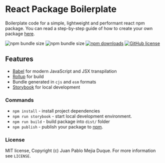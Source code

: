 # React Package Boilerplate
Boilerplate code for a simple, lightweight and performant react npm package. You can read a step-by-step guide of how to create your own package [here](https://www.codifytools.com/blog/publish-react-npm-package).

![npm bundle size](https://img.shields.io/bundlephobia/min/@codifytools/react-npm-package-boilerplate)
![npm bundle size](https://img.shields.io/bundlephobia/minzip/@codifytools/react-npm-package-boilerplate)
[![npm downloads](https://img.shields.io/npm/dt/@codifytools/react-npm-package-boilerplate)](https://www.npmjs.com/package/@codifytools/react-npm-package-boilerplate)
[![GitHub license](https://img.shields.io/badge/license-MIT-blue.svg)](https://github.com/facebook/react/blob/master/LICENSE)

## Features
- [Babel](https://babeljs.io/) for modern JavaScript and JSX transpilation
- [Rollup](https://rollupjs.org/) for build
- Bundle generated in `cjs` and `esm` formats
- [Storybook](https://storybook.js.org/) for local development

### Commands
- `npm install` - install project dependencies
- `npm run storybook` - start local development environment.
- `npm run build` - build package into `dist/` folder
- `npm publish` - publish your package to [npm](npmjs.com).

### License
MIT license, Copyright (c) Juan Pablo Mejia Duque. For more information see `LICENSE`.
